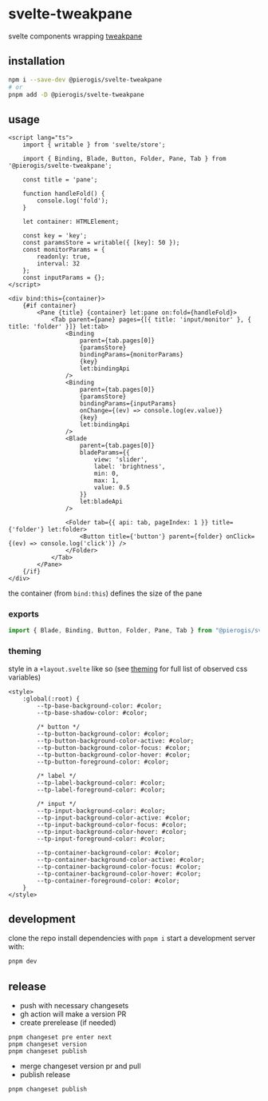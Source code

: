 # svelte-tweakpane

svelte components wrapping [tweakpane](https://github.com/cocopon/tweakpane)

## installation

```bash
npm i --save-dev @pierogis/svelte-tweakpane
# or
pnpm add -D @pierogis/svelte-tweakpane
```

## usage

```svelte
<script lang="ts">
	import { writable } from 'svelte/store';

	import { Binding, Blade, Button, Folder, Pane, Tab } from '@pierogis/svelte-tweakpane';

	const title = 'pane';

	function handleFold() {
		console.log('fold');
	}

	let container: HTMLElement;

	const key = 'key';
	const paramsStore = writable({ [key]: 50 });
	const monitorParams = {
		readonly: true,
		interval: 32
	};
	const inputParams = {};
</script>

<div bind:this={container}>
	{#if container}
		<Pane {title} {container} let:pane on:fold={handleFold}>
			<Tab parent={pane} pages={[{ title: 'input/monitor' }, { title: 'folder' }]} let:tab>
				<Binding
					parent={tab.pages[0]}
					{paramsStore}
					bindingParams={monitorParams}
					{key}
					let:bindingApi
				/>
				<Binding
					parent={tab.pages[0]}
					{paramsStore}
					bindingParams={inputParams}
					onChange={(ev) => console.log(ev.value)}
					{key}
					let:bindingApi
				/>
				<Blade
					parent={tab.pages[0]}
					bladeParams={{
						view: 'slider',
						label: 'brightness',
						min: 0,
						max: 1,
						value: 0.5
					}}
					let:bladeApi
				/>

				<Folder tab={{ api: tab, pageIndex: 1 }} title={'folder'} let:folder>
					<Button title={'button'} parent={folder} onClick={(ev) => console.log('click')} />
				</Folder>
			</Tab>
		</Pane>
	{/if}
</div>
```

the container (from `bind:this`) defines the size of the pane

### exports

```ts
import { Blade, Binding, Button, Folder, Pane, Tab } from "@pierogis/svelte-tweakpane"
```

### theming

style in a `+layout.svelte` like so (see [theming](https://cocopon.github.io/tweakpane/theming/) for full list of observed css variables)

```svelte
<style>
	:global(:root) {
		--tp-base-background-color: #color;
		--tp-base-shadow-color: #color;

		/* button */
		--tp-button-background-color: #color;
		--tp-button-background-color-active: #color;
		--tp-button-background-color-focus: #color;
		--tp-button-background-color-hover: #color;
		--tp-button-foreground-color: #color;

		/* label */
		--tp-label-background-color: #color;
		--tp-label-foreground-color: #color;

		/* input */
		--tp-input-background-color: #color;
		--tp-input-background-color-active: #color;
		--tp-input-background-color-focus: #color;
		--tp-input-background-color-hover: #color;
		--tp-input-foreground-color: #color;

		--tp-container-background-color: #color;
		--tp-container-background-color-active: #color;
		--tp-container-background-color-focus: #color;
		--tp-container-background-color-hover: #color;
		--tp-container-foreground-color: #color;
	}
</style>
```

## development

clone the repo
install dependencies with `pnpm i`
start a development server with:

```bash
pnpm dev
```

## release

- push with necessary changesets
- gh action will make a version PR
- create prerelease (if needed)

```
pnpm changeset pre enter next
pnpm changeset version
pnpm changeset publish
```

- merge changeset version pr and pull
- publish release

```
pnpm changeset publish
```
